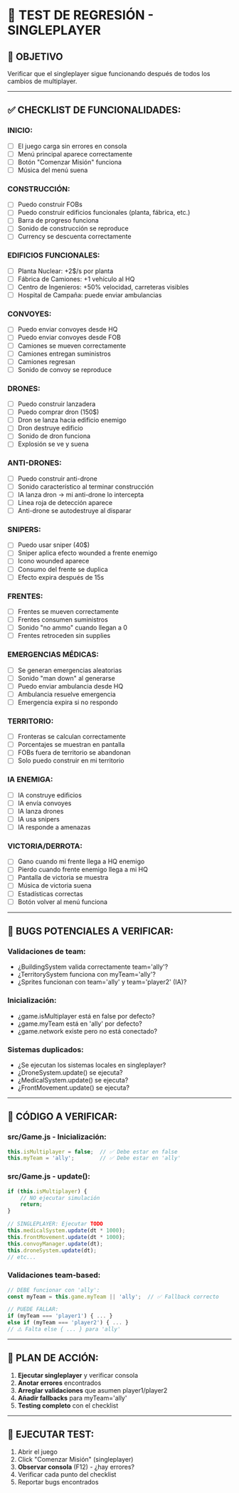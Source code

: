 # 🧪 TEST DE REGRESIÓN - SINGLEPLAYER

## 🎯 OBJETIVO
Verificar que el singleplayer sigue funcionando después de todos los cambios de multiplayer.

---

## ✅ CHECKLIST DE FUNCIONALIDADES:

### **INICIO:**
- [ ] El juego carga sin errores en consola
- [ ] Menú principal aparece correctamente
- [ ] Botón "Comenzar Misión" funciona
- [ ] Música del menú suena

### **CONSTRUCCIÓN:**
- [ ] Puedo construir FOBs
- [ ] Puedo construir edificios funcionales (planta, fábrica, etc.)
- [ ] Barra de progreso funciona
- [ ] Sonido de construcción se reproduce
- [ ] Currency se descuenta correctamente

### **EDIFICIOS FUNCIONALES:**
- [ ] Planta Nuclear: +2$/s por planta
- [ ] Fábrica de Camiones: +1 vehículo al HQ
- [ ] Centro de Ingenieros: +50% velocidad, carreteras visibles
- [ ] Hospital de Campaña: puede enviar ambulancias

### **CONVOYES:**
- [ ] Puedo enviar convoyes desde HQ
- [ ] Puedo enviar convoyes desde FOB
- [ ] Camiones se mueven correctamente
- [ ] Camiones entregan suministros
- [ ] Camiones regresan
- [ ] Sonido de convoy se reproduce

### **DRONES:**
- [ ] Puedo construir lanzadera
- [ ] Puedo comprar dron (150$)
- [ ] Dron se lanza hacia edificio enemigo
- [ ] Dron destruye edificio
- [ ] Sonido de dron funciona
- [ ] Explosión se ve y suena

### **ANTI-DRONES:**
- [ ] Puedo construir anti-drone
- [ ] Sonido característico al terminar construcción
- [ ] IA lanza dron → mi anti-drone lo intercepta
- [ ] Línea roja de detección aparece
- [ ] Anti-drone se autodestruye al disparar

### **SNIPERS:**
- [ ] Puedo usar sniper (40$)
- [ ] Sniper aplica efecto wounded a frente enemigo
- [ ] Icono wounded aparece
- [ ] Consumo del frente se duplica
- [ ] Efecto expira después de 15s

### **FRENTES:**
- [ ] Frentes se mueven correctamente
- [ ] Frentes consumen suministros
- [ ] Sonido "no ammo" cuando llegan a 0
- [ ] Frentes retroceden sin supplies

### **EMERGENCIAS MÉDICAS:**
- [ ] Se generan emergencias aleatorias
- [ ] Sonido "man down" al generarse
- [ ] Puedo enviar ambulancia desde HQ
- [ ] Ambulancia resuelve emergencia
- [ ] Emergencia expira si no respondo

### **TERRITORIO:**
- [ ] Fronteras se calculan correctamente
- [ ] Porcentajes se muestran en pantalla
- [ ] FOBs fuera de territorio se abandonan
- [ ] Solo puedo construir en mi territorio

### **IA ENEMIGA:**
- [ ] IA construye edificios
- [ ] IA envía convoyes
- [ ] IA lanza drones
- [ ] IA usa snipers
- [ ] IA responde a amenazas

### **VICTORIA/DERROTA:**
- [ ] Gano cuando mi frente llega a HQ enemigo
- [ ] Pierdo cuando frente enemigo llega a mi HQ
- [ ] Pantalla de victoria se muestra
- [ ] Música de victoria suena
- [ ] Estadísticas correctas
- [ ] Botón volver al menú funciona

---

## 🐛 BUGS POTENCIALES A VERIFICAR:

### **Validaciones de team:**
- ¿BuildingSystem valida correctamente team='ally'?
- ¿TerritorySystem funciona con myTeam='ally'?
- ¿Sprites funcionan con team='ally' y team='player2' (IA)?

### **Inicialización:**
- ¿game.isMultiplayer está en false por defecto?
- ¿game.myTeam está en 'ally' por defecto?
- ¿game.network existe pero no está conectado?

### **Sistemas duplicados:**
- ¿Se ejecutan los sistemas locales en singleplayer?
- ¿DroneSystem.update() se ejecuta?
- ¿MedicalSystem.update() se ejecuta?
- ¿FrontMovement.update() se ejecuta?

---

## 🔧 CÓDIGO A VERIFICAR:

### **src/Game.js - Inicialización:**
```javascript
this.isMultiplayer = false;  // ✅ Debe estar en false
this.myTeam = 'ally';        // ✅ Debe estar en 'ally'
```

### **src/Game.js - update():**
```javascript
if (this.isMultiplayer) {
    // NO ejecutar simulación
    return;
}

// SINGLEPLAYER: Ejecutar TODO
this.medicalSystem.update(dt * 1000);
this.frontMovement.update(dt * 1000);
this.convoyManager.update(dt);
this.droneSystem.update(dt);
// etc...
```

### **Validaciones team-based:**
```javascript
// DEBE funcionar con 'ally':
const myTeam = this.game.myTeam || 'ally';  // ✅ Fallback correcto

// PUEDE FALLAR:
if (myTeam === 'player1') { ... }
else if (myTeam === 'player2') { ... }
// ⚠️ Falta else { ... } para 'ally'
```

---

## 📝 PLAN DE ACCIÓN:

1. **Ejecutar singleplayer** y verificar consola
2. **Anotar errores** encontrados
3. **Arreglar validaciones** que asumen player1/player2
4. **Añadir fallbacks** para myTeam='ally'
5. **Testing completo** con el checklist

---

## 🚀 EJECUTAR TEST:

1. Abrir el juego
2. Click "Comenzar Misión" (singleplayer)
3. **Observar consola** (F12) - ¿hay errores?
4. Verificar cada punto del checklist
5. Reportar bugs encontrados

